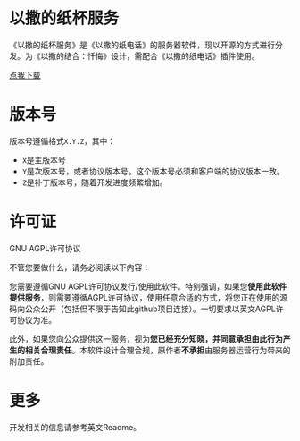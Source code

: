 # 以撒的纸杯服务

《以撒的纸杯服务》是《以撒的纸电话》的服务器软件，现以开源的方式进行分发。为《以撒的结合：忏悔》设计，需配合《以撒的纸电话》插件使用。

[点我下载](https://github.com/frto027/IsaacPaperServer/releases)

# 版本号

版本号遵循格式`X.Y.Z`，其中：
- `X`是主版本号
- `Y`是次版本号，或者协议版本号。这个版本号必须和客户端的协议版本一致。
- `Z`是补丁版本号，随着开发进度频繁增加。

# 许可证

GNU AGPL许可协议

不管您要做什么，请务必阅读以下内容：

您需要遵循GNU AGPL许可协议发行/使用此软件。特别强调，如果您**使用此软件提供服务**，则需要遵循AGPL许可协议，使用任意合适的方式，将您正在使用的源码向公众公开（包括但不限于告知此github项目连接）。一切要求以英文AGPL许可协议为准。

此外，如果您向公众提供这一服务，视为**您已经充分知晓，并同意承担由此行为产生的相关合理责任**。本软件设计合理合规，原作者**不承担**由服务器运营行为带来的附加责任。

# 更多

开发相关的信息请参考英文Readme。